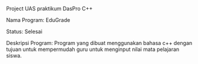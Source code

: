Project UAS praktikum DasPro C++

Nama Program: EduGrade

Status: Selesai

Deskripsi Program:
Program yang dibuat menggunakan bahasa c++ dengan tujuan untuk mempermudah guru untuk menginput nilai mata pelajaran siswa.

